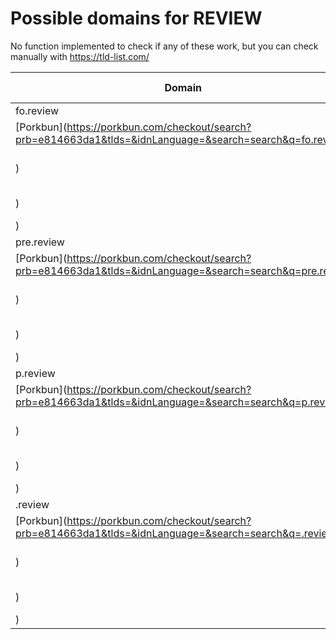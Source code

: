# Possible domains for REVIEW

No function implemented to check if any of these work, but you can check manually with https://tld-list.com/

| Domain | Porkbun | NameCheap | Google Domains |
|---|---|---|---|
| fo.review | [Porkbun](https://porkbun.com/checkout/search?prb=e814663da1&tlds=&idnLanguage=&search=search&q=fo.review) | [Namecheap](https://www.namecheap.com/domains/registration/results/?domain=fo.review) | [Google](https://domains.google.com/registrar/search?searchTerm=fo.review) |
| pre.review | [Porkbun](https://porkbun.com/checkout/search?prb=e814663da1&tlds=&idnLanguage=&search=search&q=pre.review) | [Namecheap](https://www.namecheap.com/domains/registration/results/?domain=pre.review) | [Google](https://domains.google.com/registrar/search?searchTerm=pre.review) |
| p.review | [Porkbun](https://porkbun.com/checkout/search?prb=e814663da1&tlds=&idnLanguage=&search=search&q=p.review) | [Namecheap](https://www.namecheap.com/domains/registration/results/?domain=p.review) | [Google](https://domains.google.com/registrar/search?searchTerm=p.review) |
| .review | [Porkbun](https://porkbun.com/checkout/search?prb=e814663da1&tlds=&idnLanguage=&search=search&q=.review) | [Namecheap](https://www.namecheap.com/domains/registration/results/?domain=.review) | [Google](https://domains.google.com/registrar/search?searchTerm=.review) |
